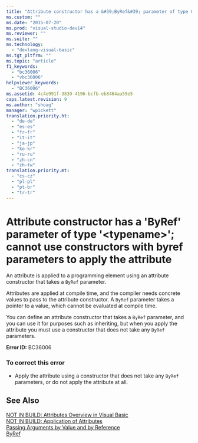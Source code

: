 ```yaml
---
title: "Attribute constructor has a &#39;ByRef&#39; parameter of type &#39;&lt;typename&gt;&#39;; cannot use constructors with byref parameters to apply the attribute"
ms.custom: ""
ms.date: "2015-07-20"
ms.prod: "visual-studio-dev14"
ms.reviewer: ""
ms.suite: ""
ms.technology: 
  - "devlang-visual-basic"
ms.tgt_pltfrm: ""
ms.topic: "article"
f1_keywords: 
  - "bc36006"
  - "vbc36006"
helpviewer_keywords: 
  - "BC36006"
ms.assetid: 4c4e991f-3839-4196-bcfb-eb8464aa55e5
caps.latest.revision: 9
ms.author: "shoag"
manager: "wpickett"
translation.priority.ht: 
  - "de-de"
  - "es-es"
  - "fr-fr"
  - "it-it"
  - "ja-jp"
  - "ko-kr"
  - "ru-ru"
  - "zh-cn"
  - "zh-tw"
translation.priority.mt: 
  - "cs-cz"
  - "pl-pl"
  - "pt-br"
  - "tr-tr"
---
```

# Attribute constructor has a &#39;ByRef&#39; parameter of type &#39;&lt;typename&gt;&#39;; cannot use constructors with byref parameters to apply the attribute
An attribute is applied to a programming element using an attribute constructor that takes a `ByRef` parameter.  
  
 Attributes are applied at compile time, and the compiler needs concrete values to pass to the attribute constructor. A `ByRef` parameter takes a pointer to a value, which cannot be evaluated at compile time.  
  
 You can define an attribute constructor that takes a `ByRef` parameter, and you can use it for purposes such as inheriting, but when you apply the attribute you must use a constructor that does not take any `ByRef` parameters.  
  
 **Error ID:** BC36006  
  
### To correct this error  
  
-   Apply the attribute using a constructor that does not take any `ByRef` parameters, or do not apply the attribute at all.  
  
## See Also  
 [NOT IN BUILD: Attributes Overview in Visual Basic](http://msdn.microsoft.com/en-us/0d0cff64-892d-4f57-83bd-bef388553d4f)   
 [NOT IN BUILD: Application of Attributes](http://msdn.microsoft.com/en-us/2b1703ed-4437-49b3-bc0b-568094324f47)   
 [Passing Arguments by Value and by Reference](../Topic/Passing%20Arguments%20by%20Value%20and%20by%20Reference%20\(Visual%20Basic\).md)   
 [ByRef](../Topic/ByRef%20\(Visual%20Basic\).md)
